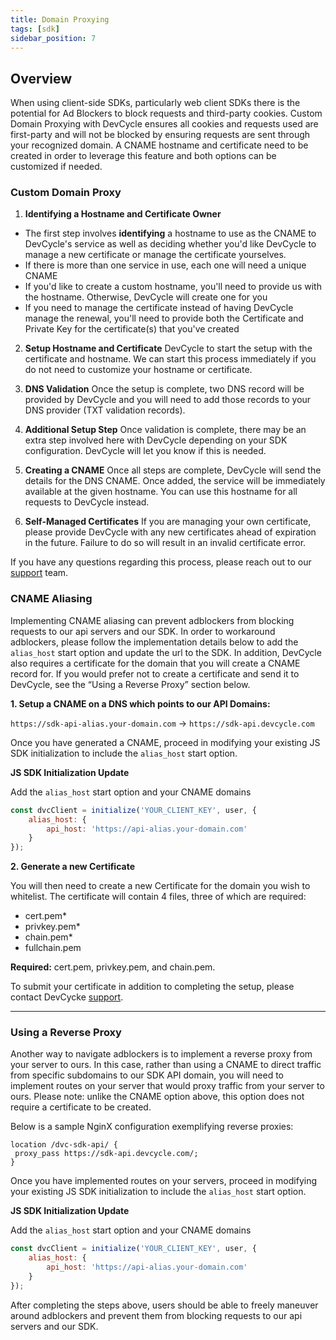 ```yaml
---
title: Domain Proxying
tags: [sdk]
sidebar_position: 7
---
```


## Overview

When using client-side SDKs, particularly web client SDKs there is the potential for Ad Blockers to block requests and third-party cookies. Custom Domain Proxying with DevCycle ensures all cookies and requests used are first-party and will not be blocked by ensuring requests are sent through your recognized domain. A CNAME hostname and certificate need to be created in order to leverage this feature and both options can be customized if needed.

### Custom Domain Proxy

1. **Identifying a Hostname and Certificate Owner**
- The first step involves **identifying** a hostname to use as the CNAME to DevCycle's service as well as deciding whether you'd like DevCycle to manage a new certificate or manage the certificate yourselves.
- If there is more than one service in use, each one will need a unique CNAME
- If you'd like to create a custom hostname, you'll need to provide us with the hostname. Otherwise, DevCycle will create one for you
- If you need to manage the certificate instead of having DevCycle manage the renewal, you'll need to provide both the Certificate and Private Key for the certificate(s) that you've created

2. **Setup Hostname and Certificate**
DevCycle to start the setup with the certificate and hostname. We can start this process immediately if you do not need to customize your hostname or certificate.

3. **DNS Validation**
Once the setup is complete, two DNS record will be provided by DevCycle and you will need to add those records to your DNS provider (TXT validation records).

4. **Additional Setup Step**
Once validation is complete, there may be an extra step involved here with DevCycle depending on your SDK configuration. DevCycle will let you know if this is needed.

5. **Creating a CNAME**
Once all steps are complete, DevCycle will send the details for the DNS CNAME. Once added, the service will be immediately available at the given hostname. You can use this hostname for all requests to DevCycle instead.

6. **Self-Managed Certificates** 
If you are managing your own certificate, please provide DevCycle with any new certificates ahead of expiration in the future. Failure to do so will result in an invalid certificate error.

If you have any questions regarding this process, please reach out to our [support](mailto:support@devcycle.com) team.

### CNAME Aliasing

Implementing CNAME aliasing can prevent adblockers from blocking requests to our api servers and our SDK. In order to workaround adblockers, please follow the implementation details below to add the `alias_host` start option and update the url to the SDK. In addition, DevCycle also requires a certificate for the domain that you will create a CNAME record for. If you would prefer not to create a certificate and send it to DevCycle, see the “Using a Reverse Proxy” section below.

**1. Setup a CNAME on a DNS which points to our API Domains:**

`https://sdk-api-alias.your-domain.com` -> `https://sdk-api.devcycle.com`

Once you have generated a CNAME, proceed in modifying your existing JS SDK initialization to include the `alias_host` start option. 

**JS SDK Initialization Update**

Add the `alias_host` start option and your CNAME domains

```javascript
const dvcClient = initialize('YOUR_CLIENT_KEY', user, {
    alias_host: {
        api_host: 'https://api-alias.your-domain.com'
    }
});
```


**2. Generate a new Certificate**

You will then need to create a new Certificate for the domain you wish to whitelist. The certificate will contain 4 files, three of which are required: 
- cert.pem*
- privkey.pem*
- chain.pem*
- fullchain.pem

**Required:** cert.pem, privkey.pem, and chain.pem.

To submit your certificate in addition to completing the setup, please contact DevCycke [support](mailto:support@devcycle.com).

---

### Using a Reverse Proxy

Another way to navigate adblockers is to implement a reverse proxy from your server to ours. In this case, rather than using a CNAME to direct traffic from specific subdomains to our SDK API domain, you will need to implement routes on your server that would proxy traffic from your server to ours. Please note: unlike the CNAME option above, this option does not require a certificate to be created.

Below is a sample NginX configuration exemplifying reverse proxies:

```
location /dvc-sdk-api/ {
 proxy_pass https://sdk-api.devcycle.com/;
}
```

Once you have implemented routes on your servers, proceed in modifying your existing JS SDK initialization to include the `alias_host` start option. 

**JS SDK Initialization Update**

Add the `alias_host` start option and your CNAME domains

```javascript
const dvcClient = initialize('YOUR_CLIENT_KEY', user, {
    alias_host: {
        api_host: 'https://api-alias.your-domain.com'
    }
});
```

After completing the steps above, users should be able to freely maneuver around adblockers and prevent them from blocking requests to our api servers and our SDK.
